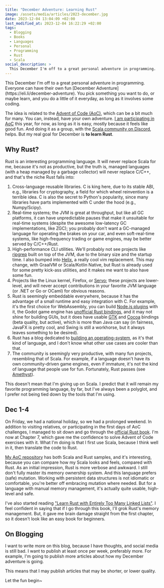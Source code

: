```yaml
---
title: "December Adventure: Learning Rust"
image: /assets/media/articles/2023-december.jpg
date: 2023-12-04 13:04:09 +02:00
last_modified_at: 2023-12-04 16:22:29 +02:00
tags:
  - Blogging
  - Books
  - Languages
  - Personal
  - Programming
  - Rust
  - Scala
social_description: >
  This December I'm off to a great personal adventure in programming.
---
```


<p class="intro" markdown=1>
  This December I'm off to a great personal adventure in programming. Everyone can have their own fun [December Adventure](https://eli.li/december-adventure). You pick something you want to do, or maybe learn, and you do a little of it everyday, as long as it involves some coding.
</p>

The idea is related to the [Advent of Code (AoC)](https://adventofcode.com/), which can be a bit much for many. You can, instead, have your own adventure. [I am participating in AoC](https://github.com/alexandru/advent-of-code) this year, for now, as long as it is easy, mostly because it feels like good fun. And doing it as a group, with the [Scala community on Discord](https://discord.gg/scala), helps. But my real goal for December is **to learn Rust**.

## Why Rust?

Rust is an interesting programming language. It will never replace Scala for me, because it's not as productive, but the truth is, managed languages (with a heap managed by a garbage collector) will never replace C/C++, and that's the niche Rust falls into:

1. Cross-language reusable libraries. C is king here, due to its stable ABI, e.g., libraries for cryptography, a field for which wheel reinvention is a terrible idea. C is also the secret to Python's popularity, since many libraries have parts implemented with C under the hood (e.g., Numpy/Scipy).
2. Real-time systems; the JVM is great at throughput, but like all GC platforms, it can have unpredictable pauses that make it unsuitable for real-time systems (despite the awesome low-latency GC implementations, like ZGC); you probably don't want a GC-managed language for operating the brakes on your car, and even soft-real-time systems, like high-frequency trading or game engines, may be better served by C/C++/Rust.
3. High-performance CLI utilities. We'll probably not see projects like [ripgrep](https://github.com/BurntSushi/ripgrep) built on top of the JVM, due to the binary size and the startup time. I also bumped into [Helix](https://helix-editor.com/), a really cool vim replacement. This may change, with GraalVM or Scala/Kotlin Native, but Rust is already used for some pretty kick-ass utilities, and it makes me want to also have some fun.
4. Projects like the Linux kernel, Firefox, or [Servo](https://github.com/servo); these projects are lower-level, and will never accept contributions in your favorite JVM language (or .NET or Go or OCaml) for obvious reasons.
5. Rust is seemingly embeddable everywhere, because it has the advantage of a small runtime and easy integration with C. For example, it's the first choice for WebAssembly, you can build [Node.js plugins](https://neon-bindings.com/) with it, the Godot game engine has [unofficial Rust bindings](https://godot-rust.github.io/), and it may not shine for building GUIs, but it does have usable [GTK](https://gtk-rs.org/) and [Cocoa](https://github.com/ryanmcgrath/cacao) bindings (beta quality, but active), which is more than Java can say (in fairness, JavaFX is pretty cool, and Swing is still a workhorse, but it always leaves something to be desired).
6. Rust has a blog dedicated to [building an operating-system](https://os.phil-opp.com/), as it's that kind of language, and I don't know what other use cases are cooler than that.
7. The community is seemingly very productive, with many fun projects, resembling that of Scala. For example, if a language doesn't have its own community-driven game engines, even if immature, it's not the kind of language that people use for fun. Fortunately, Rust passes (see [Amethyst](https://amethyst.rs/)).

This doesn't mean that I'm giving up on Scala. I predict that it will remain my favorite programming language, by far, but I've always been a polyglot, and I prefer not being tied down by the tools that I'm using.

## Dec 1-4

On Friday, we had a national holiday, so we had a prolonged weekend. In addition to visiting relatives, or participating in the first days of AoC challenges, I managed to sit down and go through the [official Rust book](https://doc.rust-lang.org/stable/book/). I'm now at Chapter 7, which gave me the confidence to solve Advent of Code exercises with it. What I'm doing is that I first use Scala, because I think well in it, then translate the code to Rust.

[My AoC repository](https://github.com/alexandru/advent-of-code) has both Scala and Rust samples, and it's interesting, because you can compare how my Scala looks and feels, compared with Rust. As an initial impression, Rust is more verbose and awkward. I still don't fully master its memory ownership system. And this language prefers (safe) mutation. Working with persistent data structures is not idiomatic or comfortable, you're better off embracing mutation where needed. But for a language with manual memory management, it's actually quite usable, high-level and safe.

I've also started reading ["Learn Rust with Entirely Too Many Linked Lists"](https://rust-unofficial.github.io/too-many-lists/index.html). I feel confident in saying that if I go through this book, I'll grok Rust's memory management. But, it gave me brain damage straight from the first chapter, so it doesn't look like an easy book for beginners.

## On Blogging

I want to write more on this blog, because I have thoughts, and social media is still bad. I want to publish at least once per week, preferably more. For example, I'm going to publish more articles about how my December adventure is going.

This means that I may publish articles that may be shorter, or lower quality.

Let the fun begin~
